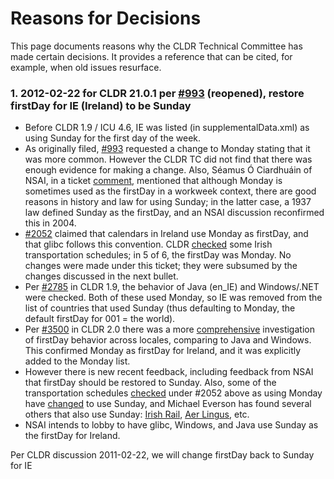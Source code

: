 # Reasons for Decisions

This page documents reasons why the CLDR Technical Committee has made certain
decisions. It provides a reference that can be cited, for example, when old
issues resurface.

### 1. 2012-02-22 for CLDR 21.0.1 per [#993](http://unicode.org/cldr/trac/ticket/993) (reopened), restore firstDay for IE (Ireland) to be Sunday

*   Before CLDR 1.9 / ICU 4.6, IE was listed (in supplementalData.xml) as using
    Sunday for the first day of the week.
*   As originally filed, [#993](http://unicode.org/cldr/trac/ticket/993)
    requested a change to Monday stating that it was more common. However the
    CLDR TC did not find that there was enough evidence for making a change.
    Also, Séamus Ó Ciardhuáin of NSAI, in a ticket
    [comment](http://unicode.org/cldr/trac/ticket/993#comment:3), mentioned that
    although Monday is sometimes used as the firstDay in a workweek context,
    there are good reasons in history and law for using Sunday; in the latter
    case, a 1937 law defined Sunday as the firstDay, and an NSAI discussion
    reconfirmed this in 2004.
*   [#2052](http://unicode.org/cldr/trac/ticket/2052) claimed that calendars in
    Ireland use Monday as firstDay, and that glibc follows this convention. CLDR
    [checked](http://unicode.org/cldr/trac/ticket/2052#comment:12) some Irish
    transportation schedules; in 5 of 6, the firstDay was Monday. No changes
    were made under this ticket; they were subsumed by the changes discussed in
    the next bullet.
*   Per [#2785](http://unicode.org/cldr/trac/ticket/2785) in CLDR 1.9, the
    behavior of Java (en_IE) and Windows/.NET were checked. Both of these used
    Monday, so IE was removed from the list of countries that used Sunday (thus
    defaulting to Monday, the default firstDay for 001 = the world).
*   Per [#3500](http://unicode.org/cldr/trac/ticket/3500) in CLDR 2.0 there was
    a more
    [comprehensive](https://docs.google.com/spreadsheet/ccc?key=0AjD1-LizLRWldEp6LVBfMXZvZFdSSjU5NVJWUVhWaEE#gid=0)
    investigation of firstDay behavior across locales, comparing to Java and
    Windows. This confirmed Monday as firstDay for Ireland, and it was
    explicitly added to the Monday list.
*   However there is new recent feedback, including feedback from NSAI that
    firstDay should be restored to Sunday. Also, some of the transportation
    schedules [checked](http://unicode.org/cldr/trac/ticket/2052#comment:12)
    under #2052 above as using Monday have
    [changed](http://unicode.org/cldr/trac/ticket/2052#comment:16) to use
    Sunday, and Michael Everson has found several others that also use Sunday:
    [Irish Rail](http://unicode.org/cldr/trac/ticket/2052#comment:15), [Aer
    Lingus](http://unicode.org/cldr/trac/ticket/2052#comment:17), etc.
*   NSAI intends to lobby to have glibc, Windows, and Java use Sunday as the
    firstDay for Ireland.

Per CLDR discussion 2011-02-22, we will change firstDay back to Sunday for IE
